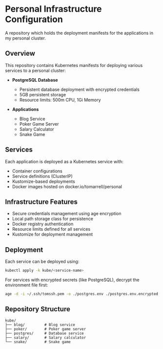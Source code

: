 # Personal Infrastructure Configuration

A repository which holds the deployment manifests for the applications in my
personal cluster. 

## Overview

This repository contains Kubernetes manifests for deploying various services to
a personal cluster:

- **PostgreSQL Database**
  - Persistent database deployment with encrypted credentials
  - 5GB persistent storage
  - Resource limits: 500m CPU, 1Gi Memory

- **Applications**
  - Blog Service
  - Poker Game Server
  - Salary Calculator
  - Snake Game

## Services

Each application is deployed as a Kubernetes service with:

- Container configurations
- Service definitions (ClusterIP)
- Kustomize-based deployments
- Docker images hosted on docker.io/tomarrell/personal

## Infrastructure Features

- Secure credentials management using age encryption
- Local path storage class for persistence
- Docker registry authentication
- Resource limits defined for all services
- Kustomize for deployment management

## Deployment

Each service can be deployed using:
```bash
kubectl apply -k kube/<service-name>
```

For services with encrypted secrets (like PostgreSQL), decrypt the environment
file first:
```bash
age -d -i ~/.ssh/tomssh.pem -o ./postgres.env ./postgres.env.encrypted
```

## Repository Structure
```
kube/
├── blog/         # Blog service
├── poker/        # Poker game server
├── postgres/     # Database service
├── salary/       # Salary calculator
└── snake/        # Snake game
```
